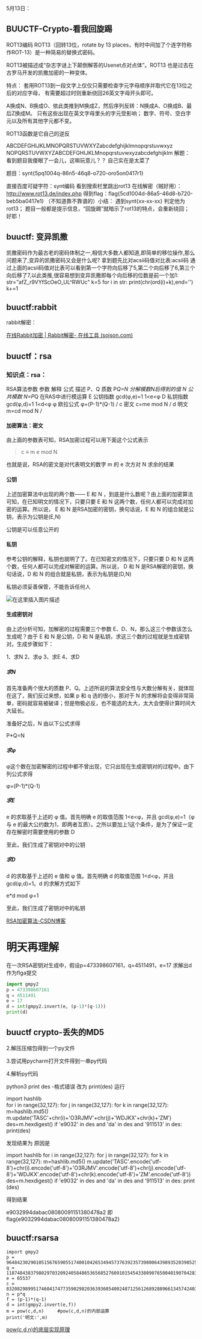 5月13日：

## BUUCTF-Crypto-看我回旋踢

ROT13编码
ROT13（回转13位，rotate by 13 places，有时中间加了个连字符称作ROT-13）是一种简易的替换式密码。

ROT13被描述成“杂志字谜上下颠倒解答的Usenet点对点体”。ROT13 也是过去在古罗马开发的凯撒加密的一种变体。

特点：
套用ROT13到一段文字上仅仅只需要检查字元字母顺序并取代它在13位之后的对应字母， 有需要超过时则重新绕回26英文字母开头即可。

A换成N、B换成O、依此类推到M换成Z，然后序列反转：N换成A、O换成B、最后Z换成M。
只有这些出现在英文字母里头的字元受影响；
数字、符号、空白字元以及所有其他字元都不变。

ROT13函数是它自己的逆反

ABCDEFGHIJKLMNOPQRSTUVWXYZabcdefghijklmnopqrstuvwxyz
NOPQRSTUVWXYZABCDEFGHIJKLMnopqrstuvwxyzabcdefghijklm
解题：
看到题目我傻眼了一会儿，这嘛玩意儿？？
自己实在是太菜了

题目：synt{5pq1004q-86n5-46q8-o720-oro5on0417r1}

直接百度可疑字符：synt编码
看到搜索栏里跳出rot13
在线解密（贼好用）：http://www.rot13.de/index.php
得到flag：flag{5cd1004d-86a5-46d8-b720-beb5ba0417e1}
（不知道靠不靠谱的）小结：
遇到synt{xx-xx-xx} 判定他为rot13；
题目一般都是提示信息，“回旋踢”就暗示了rot13的特点，会重新绕回；
好耶！

## buuctf:  变异凯撒

凯撒密码作为最古老的密码体制之一,相信大多数人都知道,即简单的移位操作,那么问题来了,变异的凯撒密码又会是什么呢?
拿到题先比对acsii码值对比表:acsii码
通过上面的acsii码值对比表可以看到第一个字符向后移了5,第二个向后移了6,第三个向后移了7,以此类推,很容易想到变异凯撒即每个向后移的位数是前一个加1:
str="afZ_r9VYfScOeO_UL^RWUc"
k=5
for i in str:
    print(chr(ord(i)+k),end='')
    k+=1

## buuctf:rabbit

rabbit解密：

[在线Rabbit加密 | Rabbit解密- 在线工具 (sojson.com)](https://www.sojson.com/encrypt_rabbit.html)



## buuctf：rsa

### 知识点：rsa：

RSA算法参数
参数	解释	    公式	                   描述
P、Q	质数	   P*Q=N	          分解模数N后得到的值
N	   公共模数   N=P*Q	          在RAS中进行模运算
E	    公钥指数   gcd(φ,e)=1	  1<e<φ
D	    私钥指数  gcd(φ,d)=1	  1<d<φ
φ	    欧拉公式  φ=(P-1)*(Q-1)	    /
c	    密文	       c=me mod N	    /
d	    明文	      m=cd mod N	    /

#### 加密算法：密文

由上面的参数表可知，RSA加密过程可以用下面这个公式表示

> c ≡ m e mod N

也就是说，RSA的密文是对代表明文的数字 m 的 e 次方对 N 求余的结果

#### 公钥

上述加密算法中出现的两个数—— E 和 N ，到底是什么数呢？由上面的加密算法可知，在已知明文的情况下，只要只要 E 和 N 这两个数，任何人都可以完成对加密的运算。所以说， E 和 N 是RSA加密的密钥，换句话说，E 和 N 的组合就是公钥，表示为公钥是(E,N)

公钥是可以任意公开的

#### **私钥**

参考公钥的解释，私钥也就明了了。在已知密文的情况下，只要只要 D 和 N 这两个数，任何人都可以完成对解密的运算。所以说， D 和 N 是RSA解密的密钥，换句话说，D 和 N 的组合就是私钥，表示为私钥是(D,N)

私钥必须妥善保管，不能告诉任何人

![在这里插入图片描述](https://img-blog.csdnimg.cn/0583fa1d5b7a414ebd8c78c9f2c5376c.png?x-oss-process=image/watermark,type_d3F5LXplbmhlaQ,shadow_50,text_Q1NETiBA6KW_55S15Y2i5pys5Lyf,size_20,color_FFFFFF,t_70,g_se,x_16)

#### 生成密钥对

由上述分析可知，加解密的过程需要三个参数 E、D、N，那么这三个参数该怎么生成呢？由于 E 和 N 是公钥，D 和 N 是私钥，求这三个数的过程就是生成密钥对。生成步骤如下：

1、求N
2、求φ
3、求E
4、求D

##### 求N

首先准备两个很大的质数 P、Q。上述所说的算法安全性与大数分解有关，就体现在这了，我们反过来想，如果 p 和 q 选的很小，那对于 N 的求解将会变得非常简单，密码就容易被破译；但是物极必反，也不能选的太大，太大会使得计算时间大大延长。

准备好之后，N 由以下公式求得

P*Q=N

##### 求φ

φ这个数在加密解密的过程中都不曾出现，它只出现在生成密钥对的过程中。由下列公式求得

φ=(P-1)*(Q-1)

##### 求E

e 的求取基于上述的 φ 值。首先明确 e 的取值范围 1<e<φ，并且 gcd(φ,e)=1（φ 与 e 的最大公约数为1，即两者互质）。之所以要加上1这个条件，是为了保证一定存在解密时需要使用的参数 D

至此，我们生成了密钥对中的公钥

##### 求D

d 的求取基于上述的 e 值和 φ 值。首先明确 d 的取值范围 1<d<φ，并且 gcd(φ,d)=1。d 的求解方式如下

e*d mod φ=1

至此，我们生成了密钥对中的私钥



[RSA加密算法-CSDN博客](https://blog.csdn.net/lbwnbnbnbnbnbnbn/article/details/124173910?ops_request_misc=%7B%22request%5Fid%22%3A%22171560240416800215061091%22%2C%22scm%22%3A%2220140713.130102334..%22%7D&request_id=171560240416800215061091&biz_id=0&utm_medium=distribute.pc_search_result.none-task-blog-2~all~top_positive~default-1-124173910-null-null.142^v100^pc_search_result_base5&utm_term=RSA&spm=1018.2226.3001.4187)

# 明天再理解

在一次RSA密钥对生成中，假设p=473398607161，q=4511491，e=17
求解出d作为flga提交

```python
import gmpy2
p = 473398607161
q = 4511491
e = 17
d = int(gmpy2.invert(e, (p-1)*(q-1)))
print(d)
```

## buuctf crypto-丢失的MD5

2.解压压缩包得到一个py文件

3.尝试用pycharm打开文件得到一串py代码

4.解析py代码

python3
print des -格式错误
改为
print(des)
运行

import hashlib   
for i in range(32,127):
    for j in range(32,127):
        for k in range(32,127):
            m=hashlib.md5()
            m.update('TASC'+chr(i)+'O3RJMV'+chr(j)+'WDJKX'+chr(k)+'ZM')
            des=m.hexdigest()
            if 'e9032' in des and 'da' in des and '911513' in des:
                print(des)

发现结果为
原因是



 import hashlib
for i in range(32,127):
    for j in range(32,127):
        for k in range(32,127):
            m=hashlib.md5()
            m.update('TASC'.encode('utf-8')+chr(i).encode('utf-8')+'O3RJMV'.encode('utf-8')+chr(j).encode('utf-8')+'WDJKX'.encode('utf-8')+chr(k).encode('utf-8')+'ZM'.encode('utf-8'))
            des=m.hexdigest()
            if 'e9032' in des and 'da' in des and '911513' in des:
                print (des)

得到结果

e9032994dabac08080091151380478a2
即flag{e9032994dabac08080091151380478a2}

## buuctf:rsarsa

```
import gmpy2
p = 9648423029010515676590551740010426534945737639235739800643989352039852507298491399561035009163427050370107570733633350911691280297777160200625281665378483
q = 11874843837980297032092405848653656852760910154543380907650040190704283358909208578251063047732443992230647903887510065547947313543299303261986053486569407
e = 65537
c = 83208298995174604174773590298203639360540024871256126892889661345742403314929861939100492666605647316646576486526217457006376842280869728581726746401583705899941768214138742259689334840735633553053887641847651173776251820293087212885670180367406807406765923638973161375817392737747832762751690104423869019034
n = p*q
f = (p-1)*(q-1)
d = int(gmpy2.invert(e,f))
m = pow(c,d,n)     #pow(c,d,n)的内部运算
print('明文:',m)
```

[pow(c,d,n)的底层实现原理](https://www.cnblogs.com/linshuhui/p/9885696.html)